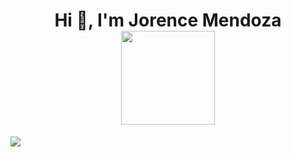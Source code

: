 
<h1 align="center">Hi 👋, I'm Jorence Mendoza <img align="center" height="150em" src="https://cdn.dribbble.com/users/416610/screenshots/4801105/coding_desk_flat_vector_ui_ux_design_illustration_motion_animation_gif2.gif"/></h1>
<div> <a href="https://github.com/ratty-debug" target="_blank"><img src="https://img.shields.io/badge/GitHub-100000?style=for-the-badge&logo=github&logoColor=white" target="_blank"></a>
